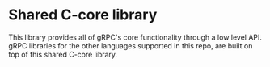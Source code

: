 # Shared C-core library

This library provides all of gRPC's core functionality through a low level API.
gRPC libraries for the other languages supported in this repo, are built on
top of this shared C-core library.
